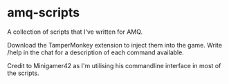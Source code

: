 # amq-scripts
A collection of scripts that I've written for AMQ. 

Download the TamperMonkey extension to inject them into the game.
Write /help in the chat for a description of each command available.


Credit to Minigamer42 as I'm utilising his commandline interface in most of the scripts. 
